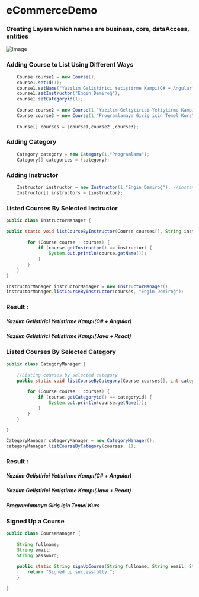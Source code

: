 # eCommerceDemo

### Creating Layers which names are business, core, dataAccess, entities

![image](https://user-images.githubusercontent.com/83074390/117535307-dfb99400-affd-11eb-9082-1588dd41a391.png)


    
### Adding Course to List Using Different Ways
```Java
    Course course1 = new Course();
    course1.setId(1);
    course1.setName("Yazılım Geliştirici Yetiştirme Kampı(C# + Angular)");
    course1.setInstructor("Engin Demiroğ");
    course1.setCategoryid(1); 
    
    Course course2 = new Course(1,"Yazılım Geliştirici Yetiştirme Kampı(Java + React)","Engin Demiroğ",1);
    Course course3 = new Course(1,"Programlamaya Giriş için Temel Kurs","Engin D.",1);
		
    Course[] courses = {course1,course2 ,course3};
```
### Adding Category
```Java
    Category category = new Category(1,"Programlama");
    Category[] categories = {category};
```

### Adding Instructor
```Java
    Instructor instructor = new Instructor(1,"Engin Demiroğ"); //instantiation
    Instructor[] instructors = {instructor};
```
### Listed Courses By Selected Instructor
```Java
public class InstructorManager {   
	
public static void listCourseByInstructor(Course courses[], String instructor) {
		
		for (Course course : courses) {
			if (course.getInstructor() == instructor) {
				System.out.println(course.getName()); 
			}		
		}
	}
}

InstructorManager instructorManager = new InstructorManager();
instructorManager.listCourseByInstructor(courses, "Engin Demiroğ");
```
### Result :
##### Yazılım Geliştirici Yetiştirme Kampı(C# + Angular)
##### Yazılım Geliştirici Yetiştirme Kampı(Java + React)

### Listed Courses By Selected Category
```Java
public class CategoryManager {  
	
	//Listing courses by selected category
	public static void listCourseByCategory(Course courses[], int categoryid) {
		
		for (Course course : courses) {
			if (course.getCategoryid() == categoryid) {
				System.out.println(course.getName()); 
			}		
		} 
	} 

}

CategoryManager categoryManager = new CategoryManager();
categoryManager.listCourseByCategory(courses, 1);
```
### Result :
##### Yazılım Geliştirici Yetiştirme Kampı(C# + Angular)
##### Yazılım Geliştirici Yetiştirme Kampı(Java + React)
##### Programlamaya Giriş için Temel Kurs

### Signed Up a Course
```Java
public class CourseManager { 
	
	String fullname; 
	String email;
	String password;
	
	public static String signUpCourse(String fullname, String email, String password) {		
		return "Signed up successfully.";
	}
 
} 

